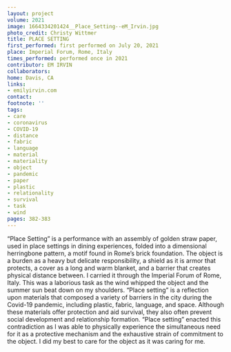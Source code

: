 ```yaml
---
layout: project
volume: 2021
image: 1664334201424__Place_Setting--eM_Irvin.jpg
photo_credit: Christy Wittmer
title: PLACE SETTING
first_performed: first performed on July 20, 2021
place: Imperial Forum, Rome, Italy
times_performed: performed once in 2021
contributor: EM IRVIN
collaborators:
home: Davis, CA
links:
- emilyirvin.com
contact:
footnote: ''
tags:
- care
- coronavirus
- COVID-19
- distance
- fabric
- language
- material
- materiality
- object
- pandemic
- paper
- plastic
- relationality
- survival
- task
- wind
pages: 382-383
---
```


“Place Setting” is a performance with an assembly of golden straw paper, used in place settings in dining experiences, folded into a dimensional herringbone pattern, a motif found in Rome’s brick foundation. The object is a burden as a heavy but delicate responsibility, a shield as it is armor that protects, a cover as a long and warm blanket, and a barrier that creates physical distance between. I carried it through the Imperial Forum of Rome, Italy. This was a laborious task as the wind whipped the object and the summer sun beat down on my shoulders. “Place setting” is a reflection upon materials that composed a variety of barriers in the city during the Covid-19 pandemic, including plastic, fabric, language, and space. Although these materials offer protection and aid survival, they also often prevent social development and relationship formation. “Place setting” enacted this contradiction as I was able to physically experience the simultaneous need for it as a protective mechanism and the exhaustive strain of commitment to the object. I did my best to care for the object as it was caring for me.